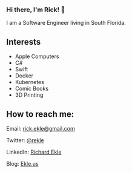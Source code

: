 ### Hi there, I'm Rick! 👋

I am a Software Engineer living in South Florida.

## Interests

* Apple Computers
* C#
* Swift
* Docker
* Kubernetes
* Comic Books
* 3D Printing

## How to reach me:

Email: rick.ekle@gmail.com

Twitter: [@rekle](https://twitter.com/rekle)

LinkedIn: [Richard Ekle](https://www.linkedin.com/in/richardekle/)

Blog: [Ekle.us](https://ekle.us)


<!--
**rekle/rekle** is a ✨ _special_ ✨ repository because its `README.md` (this file) appears on your GitHub profile.

Here are some ideas to get you started:

- 🔭 I’m currently working on ...
- 🌱 I’m currently learning ...
- 👯 I’m looking to collaborate on ...
- 🤔 I’m looking for help with ...
- 💬 Ask me about ...
- 📫 How to reach me: ...
- 😄 Pronouns: ...
- ⚡ Fun fact: ...
-->
